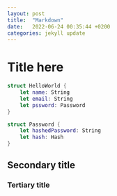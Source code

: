```yaml
---
layout: post
title:  "Markdown"
date:   2022-06-24 00:35:44 +0200
categories: jekyll update
---
```


# Title here
~~~swift
struct HelloWorld {
	let name: String
	let email: String
	let pssword: Password
}

struct Password {
	let hashedPassword: String
	let hash: Hash
}
~~~
## Secondary title
### Tertiary title
